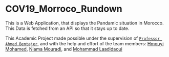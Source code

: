 # COV19_Morroco_Rundown

This is a Web Application, that displays the Pandamic situation in Morocco.<br>
This Data is fetched from an API so that it stays up to date.

This Academic Project made possible under the supervision of [`Professor Ahmed Bentajer`](https://github.com/abentajer),
and with the help and effort of the team members:
[Hmouyi Mohamed](https://github.com/Hmouyi), 
[Niama Mouradi](https://github.com/nianiama), 
and [Mohammad Laadidaoui](https://github.com/Joknaa)
